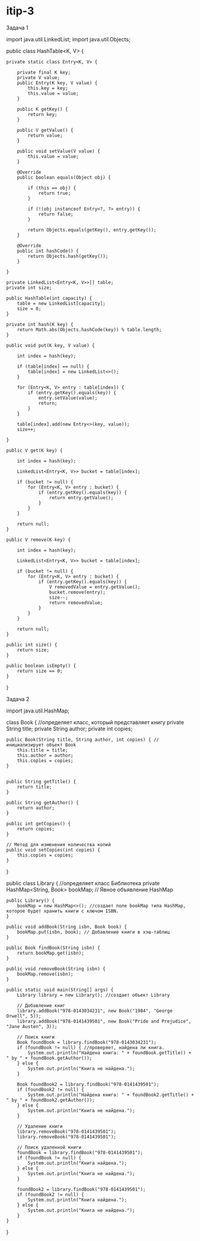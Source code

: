 # itip-3

Задача 1

import java.util.LinkedList;
import java.util.Objects;

public class HashTable<K, V> {

    private static class Entry<K, V> {

        private final K key;
        private V value;
        public Entry(K key, V value) {
            this.key = key;
            this.value = value;
        }

        public K getKey() {
            return key;
        }

        public V getValue() {
            return value;
        }

        public void setValue(V value) {
            this.value = value;
        }

        @Override
        public boolean equals(Object obj) {

            if (this == obj) {
                return true;
            }

            if (!(obj instanceof Entry<?, ?> entry)) {
                return false;
            }

            return Objects.equals(getKey(), entry.getKey());
        }

        @Override
        public int hashCode() {
            return Objects.hash(getKey());
        }

    }

    private LinkedList<Entry<K, V>>[] table;
    private int size;

    public HashTable(int capacity) {
        table = new LinkedList[capacity];
        size = 0;
    }

    private int hash(K key) {
        return Math.abs(Objects.hashCode(key)) % table.length;
    }

    public void put(K key, V value) {

        int index = hash(key);

        if (table[index] == null) {
            table[index] = new LinkedList<>();
        }

        for (Entry<K, V> entry : table[index]) {
            if (entry.getKey().equals(key)) {
                entry.setValue(value);
                return;
            }
        }

        table[index].add(new Entry<>(key, value));
        size++;

    }

    public V get(K key) {

        int index = hash(key);

        LinkedList<Entry<K, V>> bucket = table[index];

        if (bucket != null) {
            for (Entry<K, V> entry : bucket) {
                if (entry.getKey().equals(key)) {
                    return entry.getValue();
                }
            }
        }

        return null;
    }

    public V remove(K key) {

        int index = hash(key);

        LinkedList<Entry<K, V>> bucket = table[index];

        if (bucket != null) {
            for (Entry<K, V> entry : bucket) {
                if (entry.getKey().equals(key)) {
                    V removedValue = entry.getValue();
                    bucket.remove(entry);
                    size--;
                    return removedValue;
                }
            }
        }

        return null;
    }

    public int size() {
        return size;
    }

    public boolean isEmpty() {
        return size == 0;
    }

}

Задача 2

import java.util.HashMap;

class Book { //определяет класс, который представляет книгу
    private String title;
    private String author;
    private int copies;

    public Book(String title, String author, int copies) { //инициализирует объект Book
        this.title = title;
        this.author = author;
        this.copies = copies;
    }


    public String getTitle() {
        return title;
    }

    public String getAuthor() {
        return author;
    }

    public int getCopies() {
        return copies;
    }

    // Метод для изменения количества копий
    public void setCopies(int copies) {
        this.copies = copies;
    }
}

public class Library { //определяет класс Библиотека
    private HashMap<String, Book> bookMap; // Явное объявление HashMap

    public Library() {
        bookMap = new HashMap<>(); //создает поле bookMap типа HashMap, которое будет хранить книги с ключом ISBN.
    }

    public void addBook(String isbn, Book book) {
        bookMap.put(isbn, book); // Добавление книги в хэш-таблиц
    }

    public Book findBook(String isbn) {
        return bookMap.get(isbn);
    }

    public void removeBook(String isbn) {
        bookMap.remove(isbn);
    }

    public static void main(String[] args) {
        Library library = new Library(); //создает объект Library

        // Добавление книг
        library.addBook("978-0143034231", new Book("1984", "George Orwell", 5));
        library.addBook("978-0141439501", new Book("Pride and Prejudice", "Jane Austen", 3));

        // Поиск книги
        Book foundBook = library.findBook("978-0143034231");
        if (foundBook != null) { //проверяет, найдена ли книга.
            System.out.println("Найдена книга: " + foundBook.getTitle() + " by " + foundBook.getAuthor());
        } else {
            System.out.println("Книга не найдена.");
        }

        Book foundBook2 = library.findBook("978-0141439501");
        if (foundBook2 != null) {
            System.out.println("Найдена книга: " + foundBook2.getTitle() + " by " + foundBook2.getAuthor());
        } else {
            System.out.println("Книга не найдена.");
        }

        // Удаление книги
        library.removeBook("978-0141439501");
        library.removeBook("978-0141439501");

        // Поиск удаленной книги
        foundBook = library.findBook("978-0141439501");
        if (foundBook != null) {
            System.out.println("Книга найдена.");
        } else {
            System.out.println("Книга не найдена.");
        }

        foundBook2 = library.findBook("978-0141439501");
        if (foundBook2 != null) {
            System.out.println("Книга найдена.");
        } else {
            System.out.println("Книга не найдена.");
        }
    }
}
